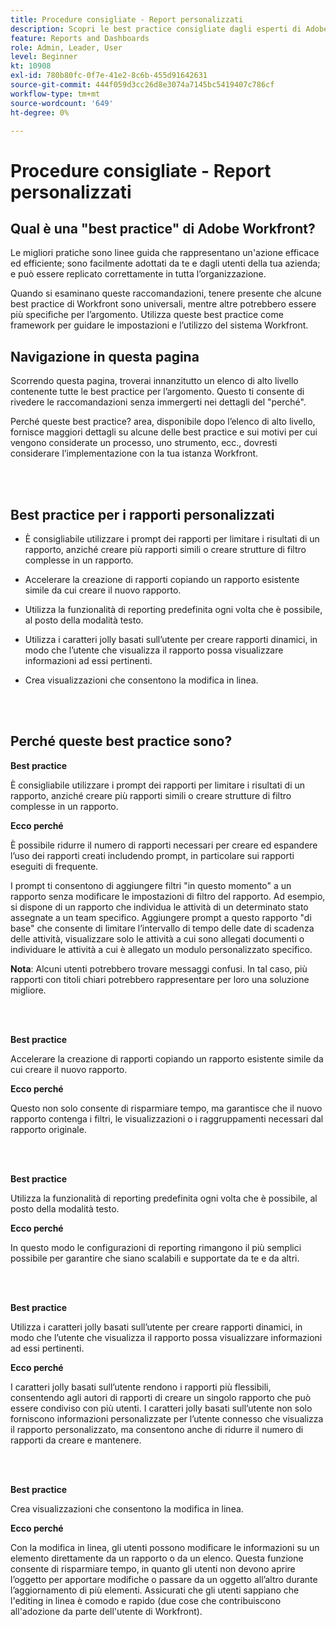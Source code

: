 ```yaml
---
title: Procedure consigliate - Report personalizzati
description: Scopri le best practice consigliate dagli esperti di Adobe Workfront sull’impostazione, la gestione e l’utilizzo dei rapporti personalizzati di Workfront.
feature: Reports and Dashboards
role: Admin, Leader, User
level: Beginner
kt: 10908
exl-id: 780b80fc-0f7e-41e2-8c6b-455d91642631
source-git-commit: 444f059d3cc26d8e3074a7145bc5419407c786cf
workflow-type: tm+mt
source-wordcount: '649'
ht-degree: 0%

---
```


# Procedure consigliate - Report personalizzati

## Qual è una &quot;best practice&quot; di Adobe Workfront?

Le migliori pratiche sono linee guida che rappresentano un&#39;azione efficace ed efficiente; sono facilmente adottati da te e dagli utenti della tua azienda; e può essere replicato correttamente in tutta l’organizzazione.

Quando si esaminano queste raccomandazioni, tenere presente che alcune best practice di Workfront sono universali, mentre altre potrebbero essere più specifiche per l’argomento. Utilizza queste best practice come framework per guidare le impostazioni e l’utilizzo del sistema Workfront.

## Navigazione in questa pagina

Scorrendo questa pagina, troverai innanzitutto un elenco di alto livello contenente tutte le best practice per l’argomento. Questo ti consente di rivedere le raccomandazioni senza immergerti nei dettagli del &quot;perché&quot;.

Perché queste best practice? area, disponibile dopo l’elenco di alto livello, fornisce maggiori dettagli su alcune delle best practice e sui motivi per cui vengono considerate un processo, uno strumento, ecc., dovresti considerare l’implementazione con la tua istanza Workfront.

</br>
</br>

## Best practice per i rapporti personalizzati

* È consigliabile utilizzare i prompt dei rapporti per limitare i risultati di un rapporto, anziché creare più rapporti simili o creare strutture di filtro complesse in un rapporto.

* Accelerare la creazione di rapporti copiando un rapporto esistente simile da cui creare il nuovo rapporto.

* Utilizza la funzionalità di reporting predefinita ogni volta che è possibile, al posto della modalità testo.

* Utilizza i caratteri jolly basati sull’utente per creare rapporti dinamici, in modo che l’utente che visualizza il rapporto possa visualizzare informazioni ad essi pertinenti.

* Crea visualizzazioni che consentono la modifica in linea.

</br>
</br>


## Perché queste best practice sono?

**Best practice**

È consigliabile utilizzare i prompt dei rapporti per limitare i risultati di un rapporto, anziché creare più rapporti simili o creare strutture di filtro complesse in un rapporto.


**Ecco perché**

È possibile ridurre il numero di rapporti necessari per creare ed espandere l’uso dei rapporti creati includendo prompt, in particolare sui rapporti eseguiti di frequente.

I prompt ti consentono di aggiungere filtri &quot;in questo momento&quot; a un rapporto senza modificare le impostazioni di filtro del rapporto. Ad esempio, si dispone di un rapporto che individua le attività di un determinato stato assegnate a un team specifico. Aggiungere prompt a questo rapporto &quot;di base&quot; che consente di limitare l’intervallo di tempo delle date di scadenza delle attività, visualizzare solo le attività a cui sono allegati documenti o individuare le attività a cui è allegato un modulo personalizzato specifico.


**Nota**: Alcuni utenti potrebbero trovare messaggi confusi. In tal caso, più rapporti con titoli chiari potrebbero rappresentare per loro una soluzione migliore.


</br>
</br>

**Best practice**

Accelerare la creazione di rapporti copiando un rapporto esistente simile da cui creare il nuovo rapporto.

**Ecco perché**

Questo non solo consente di risparmiare tempo, ma garantisce che il nuovo rapporto contenga i filtri, le visualizzazioni o i raggruppamenti necessari dal rapporto originale.

</br>
</br>

**Best practice**

Utilizza la funzionalità di reporting predefinita ogni volta che è possibile, al posto della modalità testo.

**Ecco perché**

In questo modo le configurazioni di reporting rimangono il più semplici possibile per garantire che siano scalabili e supportate da te e da altri.

</br>
</br>

**Best practice**

Utilizza i caratteri jolly basati sull’utente per creare rapporti dinamici, in modo che l’utente che visualizza il rapporto possa visualizzare informazioni ad essi pertinenti.

**Ecco perché**

I caratteri jolly basati sull’utente rendono i rapporti più flessibili, consentendo agli autori di rapporti di creare un singolo rapporto che può essere condiviso con più utenti. I caratteri jolly basati sull’utente non solo forniscono informazioni personalizzate per l’utente connesso che visualizza il rapporto personalizzato, ma consentono anche di ridurre il numero di rapporti da creare e mantenere.

</br>
</br>

**Best practice**

Crea visualizzazioni che consentono la modifica in linea.

**Ecco perché**

Con la modifica in linea, gli utenti possono modificare le informazioni su un elemento direttamente da un rapporto o da un elenco. Questa funzione consente di risparmiare tempo, in quanto gli utenti non devono aprire l’oggetto per apportare modifiche o passare da un oggetto all’altro durante l’aggiornamento di più elementi. Assicurati che gli utenti sappiano che l&#39;editing in linea è comodo e rapido (due cose che contribuiscono all&#39;adozione da parte dell&#39;utente di Workfront).
